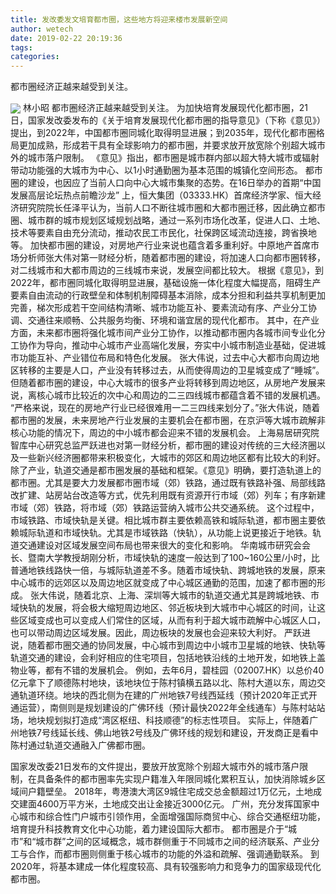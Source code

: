 ```yaml
---
title: 发改委发文培育都市圈，这些地方将迎来楼市发展新空间
author: wetech
date: 2019-02-22 20:19:36
tags: 
categories: 
---
```

都市圈经济正越来越受到关注。
<!-- more -->
<img align="center" border="0" src="https://imgcdn.yicai.com/uppics/images/2019/02/2698b12e60e1e6225d9813d7cece8919.jpg" />
林小昭
都市圈经济正越来越受到关注。
为加快培育发展现代化都市圈，21日，国家发改委发布的《关于培育发展现代化都市圈的指导意见》（下称《意见》）提出，到2022年，中国都市圈同城化取得明显进展；到2035年，现代化都市圈格局更加成熟，形成若干具有全球影响力的都市圈，并要求放开放宽除个别超大城市外的城市落户限制。
《意见》指出，都市圈是城市群内部以超大特大城市或辐射带动功能强的大城市为中心、以1小时通勤圈为基本范围的城镇化空间形态。
都市圈的建设，也因应了当前人口向中心大城市集聚的态势。在16日举办的首期“中国发展高层论坛热点前瞻沙龙” 上，恒大集团（03333.HK）首席经济学家、恒大经济研究院院长任泽平认为，当前人口不断往城市圈和大都市圈迁移，因此确立都市圈、城市群的城市规划区域规划战略，通过一系列市场化改革，促进人口、土地、技术等要素自由充分流动，推动农民工市民化，社保跨区域流动连接，跨省换地等。
加快都市圈的建设，对房地产行业来说也蕴含着多重利好。中原地产首席市场分析师张大伟对第一财经分析，随着都市圈的建设，将加速人口向都市圈转移，对二线城市和大都市周边的三线城市来说，发展空间都比较大。
根据《意见》，到2022年，都市圈同城化取得明显进展，基础设施一体化程度大幅提高，阻碍生产要素自由流动的行政壁垒和体制机制障碍基本消除，成本分担和利益共享机制更加完善，梯次形成若干空间结构清晰、城市功能互补、要素流动有序、产业分工协调、交通往来顺畅、公共服务均衡、环境和谐宜居的现代化都市。
其中，在产业方面，未来都市圈将强化城市间产业分工协作，以推动都市圈内各城市间专业化分工协作为导向，推动中心城市产业高端化发展，夯实中小城市制造业基础，促进城市功能互补、产业错位布局和特色化发展。
张大伟说，过去中心大都市向周边地区转移的主要是人口，产业没有转移过去，从而使得周边的卫星城变成了“睡城”。但随着都市圈的建设，中心大城市的很多产业将转移到周边地区，从房地产发展来说，离核心城市比较近的次中心和周边的二三四线城市都蕴含着不错的发展机遇。
“严格来说，现在的房地产行业已经很难用一二三四线来划分了。”张大伟说，随着都市圈的发展，未来房地产行业发展的主要机会在都市圈，在京沪等大城市疏解非核心功能的情况下，周边的中小城市都会迎来不错的发展机会。
上海易居研究院智库中心研究总监严跃进也对第一财经分析，都市圈的建设对传统的三大经济圈以及一些新兴经济圈都带来积极变化，大城市的郊区和周边地区都有比较大的利好。
除了产业，轨道交通是都市圈发展的基础和框架。《意见》明确，要打造轨道上的都市圈。尤其是要大力发展都市圈市域（郊）铁路，通过既有铁路补强、局部线路改扩建、站房站台改造等方式，优先利用既有资源开行市域（郊）列车；有序新建市域（郊）铁路，将市域（郊）铁路运营纳入城市公共交通系统。
这个过程中，市域铁路、市域快轨是关键。相比城市群主要依赖高铁和城际轨道，都市圈主要依赖城际轨道和市域快轨。尤其是市域铁路（快轨），从功能上说更接近于地铁。轨道交通建设对区域发展空间布局也带来很大的变化和影响。
华南城市研究会会长、暨南大学教授胡刚分析，市域快轨的速度一般达到了100~160公里/小时，比普通地铁线路快一倍，与城际轨道差不多。随着市域快轨、跨城地铁的发展，原来中心城市的远郊区以及周边地区就变成了中心城区通勤的范围，加速了都市圈的形成。
张大伟说，随着北京、上海、深圳等大城市的轨道交通尤其是跨城地铁、市域快轨的发展，将会极大缩短周边地区、邻近板块到大城市中心城区的时间，让这些区域变成也可以变成人们常住的区域，从而有利于超大城市疏解中心城区人口，也可以带动周边区域发展。因此，周边板块的发展也会迎来较大利好。
严跃进说，随着都市圈交通的协同发展，中心城市到周边中小城市卫星城的地铁、快轨等轨道交通的建设，会利好相应的住宅项目，包括地铁沿线的土地开发，如地铁上盖物业等，都有不错的发展机会。
例如，去年6月，碧桂园（02007.HK）以总价40亿元拿下了顺德陈村地块，该地块位于陈村镇横五路以北、陈村大道以东，周边交通轨道环绕。地块的西北侧为在建的广州地铁7号线西延线（预计2020年正式开通运营），南侧则是规划建设的广佛环线（预计最快2022年全线通车）与陈村站站场，地块规划拟打造成“湾区枢纽、科技顺德”的标志性项目。
实际上，伴随着广州地铁7号线延长线、佛山地铁2号线及广佛环线的规划和建设，开发商正是看中陈村通过轨道交通融入广佛都市圈。
 
 
国家发改委21日发布的文件提出，要放开放宽除个别超大城市外的城市落户限制，在具备条件的都市圈率先实现户籍准入年限同城化累积互认，加快消除城乡区域间户籍壁垒。
2018年，粤港澳大湾区9城住宅成交总金额超过1万亿元，土地成交建面4600万平方米，土地成交出让金接近3000亿元。
广州，充分发挥国家中心城市和综合性门户城市引领作用，全面增强国际商贸中心、综合交通枢纽功能，培育提升科技教育文化中心功能，着力建设国际大都市。
都市圈是介于“城市”和“城市群”之间的区域概念，城市群侧重于不同城市之间的经济联系、产业分工与合作，而都市圈则侧重于核心城市的功能的外溢和疏解、强调通勤联系。
到2020年，将基本建成一体化程度较高、具有较强影响力和竞争力的国家级现代化都市圈。 
